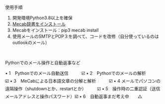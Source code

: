 使用手順

1. 開発環境Python3.8以上を確保
2. [Mecab辞書をインストール](https://github.com/ikegami-yukino/mecab/releases)
3. Mecabをインストール：pip3 mecab install
4. 使用メールのSMTPとPOP３を調べて、コードを改修（自分使っているのはoutlookのメール）

<br/>

Pythonでのメール操作と自動返事など

• 1　Pythonでのメール自動送信　　　☑️
 • 2　Pythonでのメールの解析　　　☑️ 
• 3　MeCabによる日本語文章の分解と解析　　　☑️
 • 4   メールでパソコンの遠隔操作（shutdownとか、restartとか）　　　☑️
 • 5　操作時の二重認証（送信メールアドレスと操作パスワード）☑️
 • 6　自動返事まだ考え中　　△　
